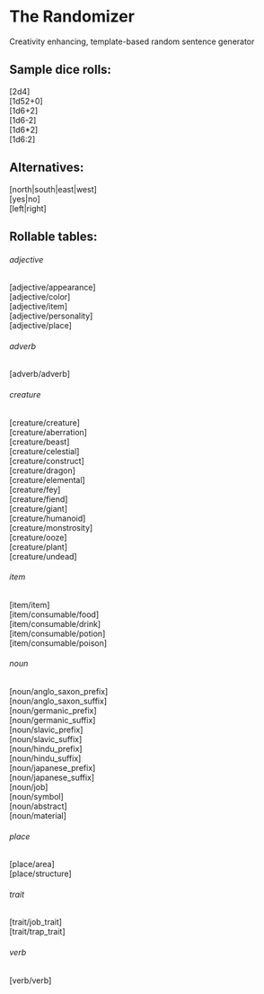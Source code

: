 # The Randomizer
Creativity enhancing, template-based random sentence generator

## Sample dice rolls:
[2d4]\
[1d52+0]\
[1d6+2]\
[1d6-2]\
[1d6*2]\
[1d6:2]

## Alternatives:
[north|south|east|west]\
[yes|no]\
[left|right]

## Rollable tables:

###### adjective
[adjective/appearance]\
[adjective/color]\
[adjective/item]\
[adjective/personality]\
[adjective/place]

###### adverb
[adverb/adverb]

###### creature
[creature/creature]\
[creature/aberration]\
[creature/beast]\
[creature/celestial]\
[creature/construct]\
[creature/dragon]\
[creature/elemental]\
[creature/fey]\
[creature/fiend]\
[creature/giant]\
[creature/humanoid]\
[creature/monstrosity]\
[creature/ooze]\
[creature/plant]\
[creature/undead]

###### item
[item/item]\
[item/consumable/food]\
[item/consumable/drink]\
[item/consumable/potion]\
[item/consumable/poison]

###### noun
[noun/anglo_saxon_prefix]\
[noun/anglo_saxon_suffix]\
[noun/germanic_prefix]\
[noun/germanic_suffix]\
[noun/slavic_prefix]\
[noun/slavic_suffix]\
[noun/hindu_prefix]\
[noun/hindu_suffix]\
[noun/japanese_prefix]\
[noun/japanese_suffix]\
[noun/job]\
[noun/symbol]\
[noun/abstract]\
[noun/material]

###### place
[place/area]\
[place/structure]

###### trait
[trait/job_trait]\
[trait/trap_trait]

###### verb
[verb/verb]
